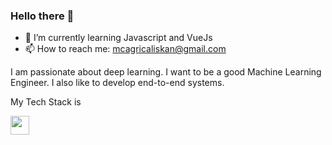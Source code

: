 ### Hello there 👋

<!--
**mcagricaliskan/mcagricaliskan** is a ✨ _special_ ✨ repository because its `README.md` (this file) appears on your GitHub profile.

Here are some ideas to get you started:

- 🔭 I’m currently working on ...
- 👯 I’m looking to collaborate on ...
- 🤔 I’m looking for help with ...
- 💬 Ask me about ...
- 😄 Pronouns: ...
- ⚡ Fun fact: ...
-->

- 🌱 I’m currently learning Javascript and VueJs
- 📫 How to reach me: mcagricaliskan@gmail.com


I am passionate about deep learning. I want to be a good Machine Learning Engineer. I also like to develop end-to-end systems.

My Tech Stack is


<img height=30px src="https://img.stackshare.io/service/993/pUBY5pVj.png"/>
